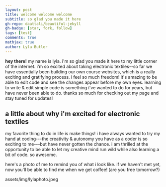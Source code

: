 ```yaml
---
layout: post
title: welcome welcome welcome
subtitle: so glad you made it here
gh-repo: daattali/beautiful-jekyll
gh-badge: [star, fork, follow]
tags: [test]
comments: true
mathjax: true
author: Lyla Butler
---
```


**hey there!**
my name is lyla. i'm so glad you made it here to my little corner of the internet. i'm so excited about taking electronic textiles--so far we have essentially been building our own course websites, which is a really exciting and gratifying process. i feel so much freedom! it's amazing to be able to edit code and see the changes appear before my own eyes. learning to write & edit simple code is something i've wanted to do for years, but have never been able to do. thanks so much for checking out my page and stay tuned for updates!

## a little about why i'm excited for electronic textiles

my favorite thing to do in life is make things! i have always wanted to try my hand at coding---the creativity & autonomy you have as a coder is so exciting to me---but have never gotten the chance. i am thrilled at the opportunity to be able to let my creative mind run wild while also learning a bit of code. so awesome.

here's a photo of me to remind you of what i look like. if we haven't met yet, now you'll be able to find me when we get coffee! (are you free tomorrow?)

assets/img/lylaphoto.jpeg

